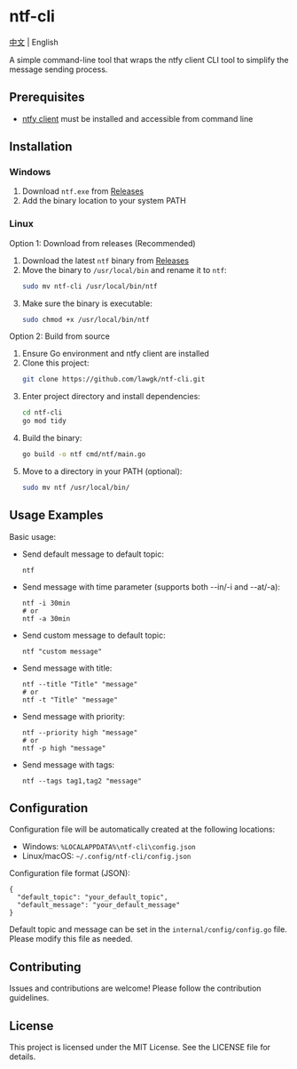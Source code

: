 # ntf-cli

[中文](README_zh.md) | English

A simple command-line tool that wraps the ntfy client CLI tool to simplify the message sending process.

## Prerequisites
- [ntfy client](https://docs.ntfy.sh/install/) must be installed and accessible from command line

## Installation

### Windows
1. Download `ntf.exe` from [Releases](https://github.com/LawrenceGK/ntf-cli/releases)
2. Add the binary location to your system PATH

### Linux
Option 1: Download from releases (Recommended)
1. Download the latest `ntf` binary from [Releases](https://github.com/LawrenceGK/ntf-cli/releases)
2. Move the binary to `/usr/local/bin` and rename it to `ntf`:
   ```bash
   sudo mv ntf-cli /usr/local/bin/ntf
   ```
3. Make sure the binary is executable:
   ```bash
   sudo chmod +x /usr/local/bin/ntf
   ```

Option 2: Build from source
1. Ensure Go environment and ntfy client are installed
2. Clone this project:
   ```bash
   git clone https://github.com/lawgk/ntf-cli.git
   ```
3. Enter project directory and install dependencies:
   ```bash
   cd ntf-cli
   go mod tidy
   ```
4. Build the binary:
   ```bash
   go build -o ntf cmd/ntf/main.go
   ```
5. Move to a directory in your PATH (optional):
   ```bash
   sudo mv ntf /usr/local/bin/
   ```

## Usage Examples

Basic usage:

- Send default message to default topic:

  ```
  ntf
  ```

- Send message with time parameter (supports both --in/-i and --at/-a):

  ```
  ntf -i 30min
  # or
  ntf -a 30min
  ```

- Send custom message to default topic:

  ```
  ntf "custom message"
  ```

- Send message with title:
  ```
  ntf --title "Title" "message"
  # or
  ntf -t "Title" "message"
  ```

- Send message with priority:
  ```
  ntf --priority high "message"
  # or
  ntf -p high "message"
  ```

- Send message with tags:
  ```
  ntf --tags tag1,tag2 "message"
  ```

## Configuration

Configuration file will be automatically created at the following locations:

- Windows: `%LOCALAPPDATA%\ntf-cli\config.json`
- Linux/macOS: `~/.config/ntf-cli/config.json`

Configuration file format (JSON):
```
{
  "default_topic": "your_default_topic",
  "default_message": "your_default_message"
}
```

Default topic and message can be set in the `internal/config/config.go` file. Please modify this file as needed.

## Contributing

Issues and contributions are welcome! Please follow the contribution guidelines.

## License

This project is licensed under the MIT License. See the LICENSE file for details.